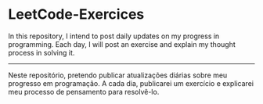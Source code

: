 # LeetCode-Exercices
In this repository, I intend to post daily updates on my progress in programming. Each day, I will post an exercise and explain my thought process in solving it.

---

Neste repositório, pretendo publicar atualizações diárias sobre meu progresso em programação. A cada dia, publicarei um exercício e explicarei meu processo de pensamento para resolvê-lo.